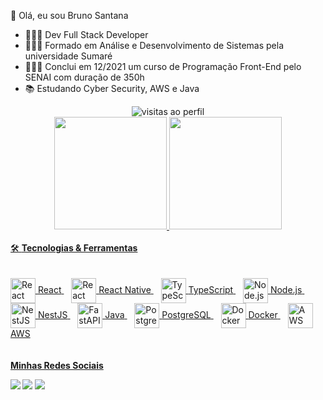  
 👋 Olá, eu sou Bruno Santana

 
- 👨🏼‍💻 Dev Full Stack Developer
- 👨🏻‍🎓 Formado em Análise e Desenvolvimento de Sistemas pela universidade Sumaré
- 👨🏻‍🎓 Conclui em 12/2021 um curso de Programação Front-End pelo SENAI com duração de 350h
- 📚 Estudando Cyber Security, AWS e Java

 <div align ="center"> <img src="https://komarev.com/ghpvc/?username=BrunooSanttana&color=blue" alt="visitas ao perfil" > 
 </div>
<div align="center"> 
  <a href="https://github.com/BrunooSanttana">
  <img height="180em" src="https://github-readme-stats.vercel.app/api?username=BrunooSanttana&show_icons=true&theme=dark&include_all_commits=true&count_private=true"/>
  <img height="180em" src="https://github-readme-stats.vercel.app/api/top-langs/?username=BrunooSanttana&layout=compact&langs_count=7&theme=dark"/>
</div> <br>  
   🛠 <strong> Tecnologias & Ferramentas</strong> 
  <div style="display: inline_block"><br>
<div style="display: inline_block"><br> <!-- React --> <a href="https://reactjs.org/" target="_blank"> <img align="center" alt="React" height="40" width="40" src="https://cdn.jsdelivr.net/gh/devicons/devicon/icons/react/react-original.svg" /> <span>React</span> </a>&nbsp;&nbsp; <!-- React Native --> <a href="https://reactnative.dev/" target="_blank"> <img align="center" alt="React Native" height="40" width="40" src="https://cdn.jsdelivr.net/gh/devicons/devicon/icons/react/react-original.svg" /> <span>React Native</span> </a>&nbsp;&nbsp; <!-- TypeScript --> <a href="https://www.typescriptlang.org/" target="_blank"> <img align="center" alt="TypeScript" height="40" width="40" src="https://cdn.jsdelivr.net/gh/devicons/devicon/icons/typescript/typescript-original.svg" /> <span>TypeScript</span> </a>&nbsp;&nbsp; <!-- Node.js --> <a href="https://nodejs.org/" target="_blank"> <img align="center" alt="Node.js" height="40" width="40" src="https://cdn.jsdelivr.net/gh/devicons/devicon/icons/nodejs/nodejs-original.svg" /> <span>Node.js</span> </a>&nbsp;&nbsp; <!-- NestJS --> <a href="https://nestjs.com/" target="_blank"> <img align="center" alt="NestJS" height="40" width="40" src="https://cdn.jsdelivr.net/gh/devicons/devicon/icons/nestjs/nestjs-plain.svg" /> <span>NestJS</span> </a>&nbsp;&nbsp; <!-- FastAPI --> <a href="https://fastapi.tiangolo.com/" target="_blank"> <img align="center" alt="FastAPI" height="40" width="40" src="https://cdn.jsdelivr.net/gh/devicons/devicon/icons/fastapi/fastapi-original.svg" />
<span>Java</span> </a>&nbsp;&nbsp; <!-- PostgreSQL --> <a href="https://www.postgresql.org/" target="_blank"> <img align="center" alt="PostgreSQL" height="40" width="40" src="https://cdn.jsdelivr.net/gh/devicons/devicon/icons/postgresql/postgresql-original.svg" /> <span>PostgreSQL</span> </a>&nbsp;&nbsp; <!-- Docker --> <a href="https://www.docker.com/" target="_blank"> <img align="center" alt="Docker" height="40" width="40" src="https://cdn.jsdelivr.net/gh/devicons/devicon/icons/docker/docker-original.svg" /> <span>Docker</span> </a>&nbsp;&nbsp; <!-- AWS --> <a href="https://aws.amazon.com/" target="_blank"> <img align="center" alt="AWS" height="40" width="40" src="https://cdn.jsdelivr.net/gh/devicons/devicon/icons/amazonwebservices/amazonwebservices-original.svg" /> <span>AWS</span>  </div>
  </div>
    <br>
    <br>
    <div> <strong>Minhas Redes Sociais <strong> <br> 
      
  <a href="https://www.instagram.com/brunos_santana/" target="_blank"><img src="https://img.shields.io/badge/-Instagram-%23E4405F?style=for-the-badge&logo=instagram&logoColor=white" target="_blank"></a>
  <a href = "mailto:brunoliveiraq@gmail.com"><img src="https://img.shields.io/badge/-Gmail-%23333?style=for-the-badge&logo=gmail&logoColor=white" target="_blank"></a>
  <a href="https://www.linkedin.com/in/brunoo-santtana/" target="_blank"><img src="https://img.shields.io/badge/-LinkedIn-%230077B5?style=for-the-badge&logo=linkedin&logoColor=white" target="_blank"></a> 
     </div>
     
      
